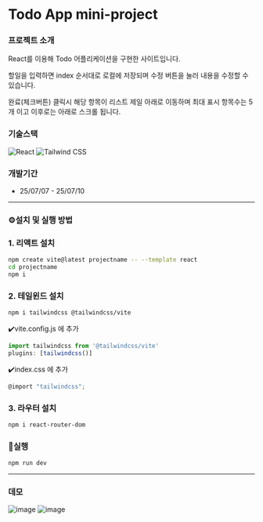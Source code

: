 # Todo App mini-project


### 프로젝트 소개
React를 이용해 Todo 어플리케이션을 구현한 사이트입니다.

할일을 입력하면 index 순서대로 로컬에 저장되며 수정 버튼을 눌러 내용을 수정할 수 있습니다.

완료(체크버튼) 클릭시 해당 항목이 리스트 제일 아래로 이동하며 최대 표시 항목수는 5개 이고 이후로는 아래로 스크롤 됩니다.

### 기술스택
![React](https://img.shields.io/badge/React-61DAFB?style=for-the-badge&logo=react&logoColor=black)
![Tailwind CSS](https://img.shields.io/badge/Tailwind_CSS-38B2AC?style=for-the-badge&logo=tailwind-css&logoColor=white)

### 개발기간
+ 25/07/07 - 25/07/10  

---
### ⚙️설치 및 실행 방법
### 1. **리액트 설치**
```bash
npm create vite@latest projectname -- --template react
cd projectname
npm i
```
### 2. **테일윈드 설치**
```bash
npm i tailwindcss @tailwindcss/vite
```
✔️vite.config.js 에 추가
```javascript
import tailwindcss from '@tailwindcss/vite'
plugins: [tailwindcss()]
```
✔️index.css 에 추가
```javascript
@import "tailwindcss";
```
### 3. **라우터 설치**
```bash
npm i react-router-dom
```
### 🚀실행
```bash
npm run dev
```
---


### 데모
![image](https://github.com/user-attachments/assets/77b572ed-5a56-4e7b-a29e-529281b769e9)
![image](https://github.com/user-attachments/assets/56b0f560-65ee-49cb-9b91-c89aec6930c7)




